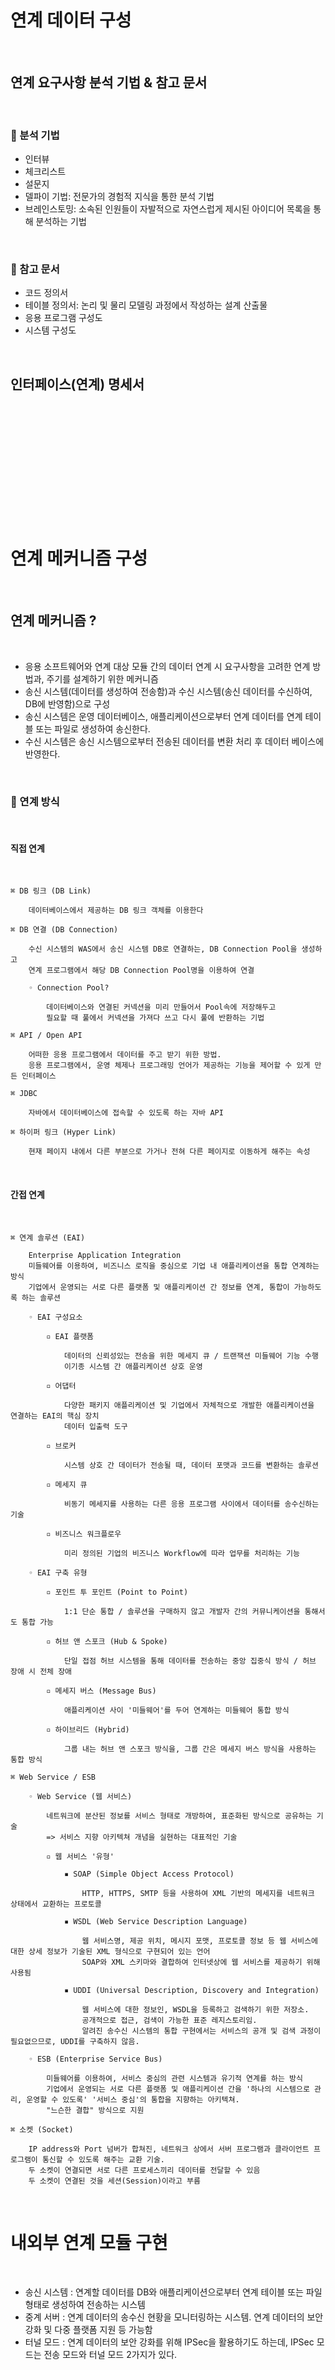# 연계 데이터 구성

<br/>

## 연계 요구사항 분석 기법 & 참고 문서

<br/>

### 🔗 분석 기법

* 인터뷰
* 체크리스트
* 설문지
* 델파이 기법: 전문가의 경험적 지식을 통한 분석 기법
* 브레인스토밍: 소속된 인원들이 자발적으로 자연스럽게 제시된 아이디어 목록을 통해 분석하는 기법

<br/>

### 🔗 참고 문서

* 코드 정의서
* 테이블 정의서: 논리 및 물리 모델링 과정에서 작성하는 설계 산출물
* 응용 프로그램 구성도
* 시스템 구성도

<br/>

## 인터페이스(연계) 명세서

<br/>
<br/>
<br/>
<br/>
<br/>
<br/>
<br/>
<br/>
<br/>
<br/>
<br/>

# 연계 메커니즘 구성

<br/>

## 연계 메커니즘 ?

<br/>

* 응용 소프트웨어와 연계 대상 모듈 간의 데이터 연계 시 요구사항을 고려한 연계 방법과, 주기를 설계하기 위한 메커니즘
* 송신 시스템(데이터를 생성하여 전송함)과 수신 시스템(송신 데이터를 수신하여, DB에 반영함)으로 구성
* 송신 시스템은 운영 데이터베이스, 애플리케이션으로부터 연계 데이터를 연계 테이블 또는 파일로 생성하여 송신한다.
* 수신 시스템은 송신 시스템으로부터 전송된 데이터를 변환 처리 후 데이터 베이스에 반영한다.

<br/>

### 🔗 연계 방식

<br/>

#### 직접 연계

<br/>

    ⌘ DB 링크 (DB Link)  
    
        데이터베이스에서 제공하는 DB 링크 객체를 이용한다

    ⌘ DB 연결 (DB Connection)  
    
        수신 시스템의 WAS에서 송신 시스템 DB로 연결하는, DB Connection Pool을 생성하고  
        연계 프로그램에서 해당 DB Connection Pool명을 이용하여 연결

        ◦ Connection Pool?
        
            데이터베이스와 연결된 커넥션을 미리 만들어서 Pool속에 저장해두고  
            필요할 때 풀에서 커넥션을 가져다 쓰고 다시 풀에 반환하는 기법

    ⌘ API / Open API  
    
        어떠한 응용 프로그램에서 데이터를 주고 받기 위한 방법.  
        응용 프로그램에서, 운영 체제나 프로그래밍 언어가 제공하는 기능을 제어할 수 있게 만든 인터페이스

    ⌘ JDBC  
    
        자바에서 데이터베이스에 접속할 수 있도록 하는 자바 API

    ⌘ 하이퍼 링크 (Hyper Link)  
    
        현재 페이지 내에서 다른 부분으로 가거나 전혀 다른 페이지로 이동하게 해주는 속성

<br/>

#### 간접 연계

<br/>

    ⌘ 연계 솔루션 (EAI)

        Enterprise Application Integration
        미들웨어를 이용하여, 비즈니스 로직을 중심으로 기업 내 애플리케이션을 통합 연계하는 방식
        기업에서 운영되는 서로 다른 플랫폼 및 애플리케이션 간 정보를 연계, 통합이 가능하도록 하는 솔루션

        ◦ EAI 구성요소

            ▫︎ EAI 플랫폼  
            
                데이터의 신뢰성있는 전송을 위한 메세지 큐 / 트랜잭션 미들웨어 기능 수행  
                이기종 시스템 간 애플리케이션 상호 운영
                
            ▫︎ 어댑터  
            
                다양한 패키지 애플리케이션 및 기업에서 자체적으로 개발한 애플리케이션을 연결하는 EAI의 핵심 장치  
                데이터 입출력 도구
                
            ▫︎ 브로커  
            
                시스템 상호 간 데이터가 전송될 때, 데이터 포맷과 코드를 변환하는 솔루션
                
            ▫︎ 메세지 큐  
            
                비동기 메세지를 사용하는 다른 응용 프로그램 사이에서 데이터를 송수신하는 기술
                
            ▫︎ 비즈니스 워크플로우  
            
                미리 정의된 기업의 비즈니스 Workflow에 따라 업무를 처리하는 기능

        ◦ EAI 구축 유형

            ▫︎ 포인트 투 포인트 (Point to Point)  
            
                1:1 단순 통합 / 솔루션을 구매하지 않고 개발자 간의 커뮤니케이션을 통해서도 통합 가능
                
            ▫︎ 허브 앤 스포크 (Hub & Spoke)  
            
                단일 접점 허브 시스템을 통해 데이터를 전송하는 중앙 집중식 방식 / 허브 장애 시 전체 장애
                
            ▫︎ 메세지 버스 (Message Bus)  
            
                애플리케이션 사이 '미들웨어'를 두어 연계하는 미들웨어 통합 방식
                
            ▫︎ 하이브리드 (Hybrid)  
            
                그룹 내는 허브 앤 스포크 방식을, 그룹 간은 메세지 버스 방식을 사용하는 통합 방식
                                
    ⌘ Web Service / ESB

        ◦ Web Service (웹 서비스)  
        
            네트워크에 분산된 정보를 서비스 형태로 개방하여, 표준화된 방식으로 공유하는 기술  
            => 서비스 지향 아키텍쳐 개념을 실현하는 대표적인 기술

            ▫︎ 웹 서비스 '유형'

                ▪︎ SOAP (Simple Object Access Protocol)

                    HTTP, HTTPS, SMTP 등을 사용하여 XML 기반의 메세지를 네트워크 상태에서 교환하는 프로토콜

                ▪︎ WSDL (Web Service Description Language)

                    웹 서비스명, 제공 위치, 메시지 포맷, 프로토콜 정보 등 웹 서비스에 대한 상세 정보가 기술된 XML 형식으로 구현되어 있는 언어
                    SOAP와 XML 스키마와 결합하여 인터넷상에 웹 서비스를 제공하기 위해 사용됨

                ▪︎ UDDI (Universal Description, Discovery and Integration)

                    웹 서비스에 대한 정보인, WSDL을 등록하고 검색하기 위한 저장소.  
                    공개적으로 접근, 검색이 가능한 표준 레지스토리임.  
                    알려진 송수신 시스템의 통합 구현에서는 서비스의 공개 및 검색 과정이 필요없으므로, UDDI를 구축하지 않음.

        ◦ ESB (Enterprise Service Bus)  
        
            미들웨어를 이용하여, 서비스 중심의 관련 시스템과 유기적 연계를 하는 방식  
            기업에서 운영되는 서로 다른 플랫폼 및 애플리케이션 간을 '하나의 시스템으로 관리, 운영할 수 있도록' '서비스 중심'의 통합을 지향하는 아키텍쳐.  
            "느슨한 결합" 방식으로 지원

    ⌘ 소켓 (Socket)

        IP address와 Port 넘버가 합쳐진, 네트워크 상에서 서버 프로그램과 클라이언트 프로그램이 통신할 수 있도록 해주는 교환 기술.  
        두 소켓이 연결되면 서로 다른 프로세스끼리 데이터를 전달할 수 있음  
        두 소켓이 연결된 것을 세션(Session)이라고 부름

<br/>

# 내외부 연계 모듈 구현

<br/>

* 송신 시스템 : 연계할 데이터를 DB와 애플리케이션으로부터 연계 테이블 또는 파일 형태로 생성하여 전송하는 시스템
* 중계 서버 : 연계 데이터의 송수신 현황을 모니터링하는 시스템. 연계 데이터의 보안 강화 및 다중 플랫폼 지원 등 가능함
* 터널 모드 : 연계 데이터의 보안 강화를 위해 IPSec을 활용하기도 하는데, IPSec 모드는 전송 모드와 터널 모드 2가지가 있다.
